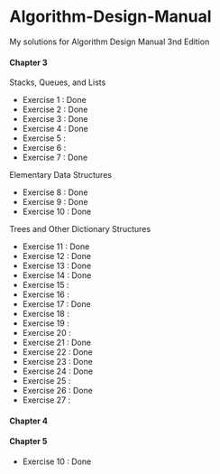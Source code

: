 # Algorithm-Design-Manual
My solutions for Algorithm Design Manual 3nd Edition

#### Chapter 3

Stacks, Queues, and Lists

* Exercise 1  : Done
* Exercise 2  : Done
* Exercise 3  : Done
* Exercise 4  : Done
* Exercise 5  : 
* Exercise 6  : 
* Exercise 7  : Done 

Elementary Data Structures

* Exercise 8  : Done
* Exercise 9  : Done
* Exercise 10 : Done

Trees and Other Dictionary Structures

* Exercise 11 : Done
* Exercise 12 : Done
* Exercise 13 : Done
* Exercise 14 : Done
* Exercise 15 : 
* Exercise 16 : 
* Exercise 17 : Done
* Exercise 18 : 
* Exercise 19 : 
* Exercise 20 : 
* Exercise 21 : Done
* Exercise 22 : Done
* Exercise 23 : Done
* Exercise 24 : Done
* Exercise 25 : 
* Exercise 26 : Done
* Exercise 27 : 

#### Chapter 4

#### Chapter 5

* Exercise 10 : Done
